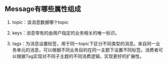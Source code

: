 ## Message有哪些属性组成



1. topic：该消息数据哪个topic

2. keys：消息带有的由用户指定的业务相关的唯一标识。

3. tags：为消息设置标签，用于同一topic下区分不同类型的消息。来自同一业务单元的消息，可以根据不同业务目的在同一主题下设置不同标签。消费者可以根据Tag实现对不同子主题的不同消费逻辑，实现更好的扩展性。

   